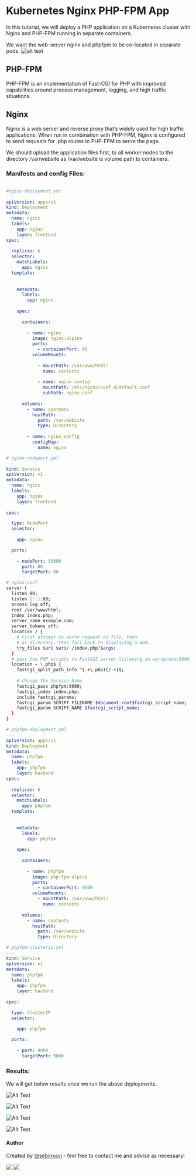 # Kubernetes Nginx PHP-FPM App

In this tutorial, we will deploy a PHP application on a Kubernetes cluster with Nginx and PHP-FPM running in separate containers.

We want the web-server nginx and phpfpm to be co-located in separate pods.
![alt text](https://i.ibb.co/R4P9YB0/kubernetes-nginx-phpfpm1-drawio.png)

## PHP-FPM

PHP-FPM is an implementation of Fast-CGI for PHP with improved capabilities around process management, logging, and high traffic situations.

## Nginx

Nginx is a web server and reverse proxy that’s widely used for high traffic applications. When run in combination with PHP-FPM, Nginx is configured to send requests for .php routes to PHP-FPM to serve the page.

We should upload the application files first, to all worker nodes to the directory /var/website as /var/website is volume path to containers.

### Manifests and config Files: 

```yaml

#nginx-deployment.yml
---
apiVersion: apps/v1
kind: Deployment
metadata:
  name: nginx
  labels:
    app: nginx
    layer: frontend
spec:
    
  replicas: 6
  selector:
    matchLabels:
      app: nginx
  template:
  
    
    metadata:
      labels:
        app: nginx
            
    spec:
    
      containers:
      
        - name: nginx
          image: nginx:alpine
          ports:
            - containerPort: 80
          volumeMounts:
            
            - mountPath: /var/www/html/
              name: contents
                
            - name: nginx-config
              mountPath: /etc/nginx/conf.d/default.conf
              subPath: nginx.conf
                
      volumes:
        - name: contents
          hostPath:
            path: /var/website
            type: Directory
                
        - name: nginx-config
          configMap:
            name: nginx
```

```yaml
# nginx-nodeport.yml
---
kind: Service 
apiVersion: v1 
metadata:
  name: nginx
  labels:
    app: nginx
    layer: frontend
        
spec:

  type: NodePort
  selector:
    
    app: nginx

  ports:
   
    - nodePort: 30000
      port: 80
      targetPort: 80
```

```bash
# nginx.conf
server {
  listen 80;
  listen [::]:80;
  access_log off;
  root /var/www/html;
  index index.php;
  server_name example.com;
  server_tokens off;
  location / {
    # First attempt to serve request as file, then
    # as directory, then fall back to displaying a 404.
    try_files $uri $uri/ /index.php?$args;
  }
  # pass the PHP scripts to FastCGI server listening on wordpress:9000
  location ~ \.php$ {
    fastcgi_split_path_info ^(.+\.php)(/.+)$;
      
    # Change The Service Name
    fastcgi_pass phpfpm:9000;
    fastcgi_index index.php;
    include fastcgi_params;
    fastcgi_param SCRIPT_FILENAME $document_root$fastcgi_script_name;
    fastcgi_param SCRIPT_NAME $fastcgi_script_name;
  }
}
```

```yaml
# phpfpm-deployment.yml
---
apiVersion: apps/v1
kind: Deployment
metadata:
  name: phpfpm
  labels:
    app: phpfpm
    layer: backend
spec:
    
  replicas: 6
  selector:
    matchLabels:
      app: phpfpm
  template:
    
    
    metadata:
      labels:
        app: phpfpm
            
    spec:
    
      containers:
      
        - name: phpfpm
          image: php:fpm-alpine
          ports:
            - containerPort: 9000
          volumeMounts:
            - mountPath: /var/www/html/
              name: contents
        
      volumes:
        - name: contents
          hostPath:
            path: /var/website
            type: Directory
```

```yaml
# phpfpm-clusterip.yml
---
kind: Service 
apiVersion: v1 
metadata:
  name: phpfpm
  labels:
    app: phpfpm
    layer: backend
        
spec:

  type: ClusterIP
  selector:
    
    app: phpfpm

  ports:
    
    - port: 9000
      targetPort: 9000
```

### Results: 

We will get below results once we run the above deployments.

![Alt Text](https://i.ibb.co/ncCK0SK/pic1.png)

![Alt Text](https://i.ibb.co/54CyQ13/pic2.png)

![Alt Text](https://i.ibb.co/8DmX6yQ/pic3.png)

![Alt Text](https://i.ibb.co/L6Gtcy6/pic4.png)

#### Author

Created by [@sebinxavi](https://www.linkedin.com/in/sebinxavi/) - feel free to contact me and advise as necessary!

<a href="mailto:sebin.xavi1@gmail.com"><img src="https://img.shields.io/badge/-sebin.xavi1@gmail.com-D14836?style=flat&logo=Gmail&logoColor=white"/></a>
<a href="https://www.linkedin.com/in/sebinxavi"><img src="https://img.shields.io/badge/-Linkedin-blue"/></a>
